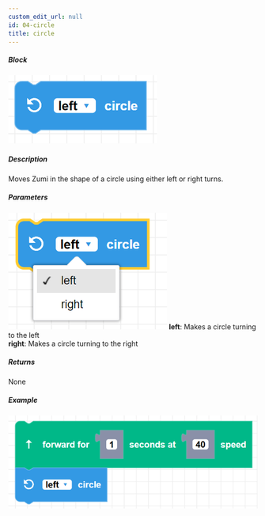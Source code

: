```yaml
---
custom_edit_url: null
id: 04-circle
title: circle
---
```


##### Block

![circle image](circle.png)

##### Description

Moves Zumi in the shape of a circle using either left or right turns.

##### Parameters

![circle parameters](circle_params.png)
**left**: Makes a circle turning to the left <br /> 
**right**: Makes a circle turning to the right <br /> 

##### Returns

None

##### Example

![circle example](circle_example.png)
